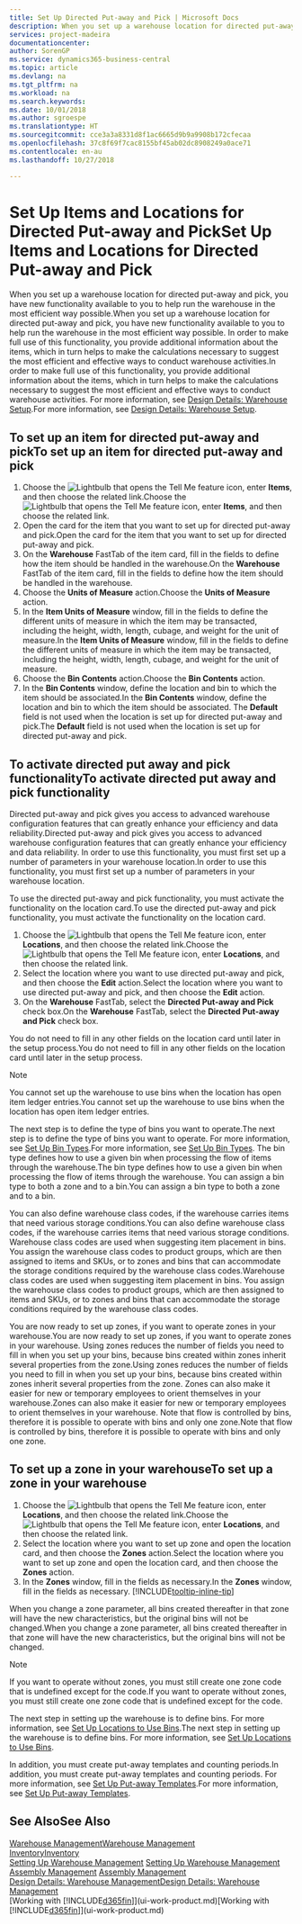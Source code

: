 ```yaml
---
title: Set Up Directed Put-away and Pick | Microsoft Docs
description: When you set up a warehouse location for directed put-away and pick, you have new functionality available to you to help run the warehouse in the most efficient way possible.
services: project-madeira
documentationcenter: 
author: SorenGP
ms.service: dynamics365-business-central
ms.topic: article
ms.devlang: na
ms.tgt_pltfrm: na
ms.workload: na
ms.search.keywords: 
ms.date: 10/01/2018
ms.author: sgroespe
ms.translationtype: HT
ms.sourcegitcommit: cce3a3a8331d8f1ac6665d9b9a9908b172cfecaa
ms.openlocfilehash: 37c8f69f7cac8155bf45ab02dc8908249a0ace71
ms.contentlocale: en-au
ms.lasthandoff: 10/27/2018

---
```

# <a name="set-up-items-and-locations-for-directed-put-away-and-pick"></a><span data-ttu-id="7354e-103">Set Up Items and Locations for Directed Put-away and Pick</span><span class="sxs-lookup"><span data-stu-id="7354e-103">Set Up Items and Locations for Directed Put-away and Pick</span></span>
<span data-ttu-id="7354e-104">When you set up a warehouse location for directed put-away and pick, you have new functionality available to you to help run the warehouse in the most efficient way possible.</span><span class="sxs-lookup"><span data-stu-id="7354e-104">When you set up a warehouse location for directed put-away and pick, you have new functionality available to you to help run the warehouse in the most efficient way possible.</span></span> <span data-ttu-id="7354e-105">In order to make full use of this functionality, you provide additional information about the items, which in turn helps to make the calculations necessary to suggest the most efficient and effective ways to conduct warehouse activities.</span><span class="sxs-lookup"><span data-stu-id="7354e-105">In order to make full use of this functionality, you provide additional information about the items, which in turn helps to make the calculations necessary to suggest the most efficient and effective ways to conduct warehouse activities.</span></span> <span data-ttu-id="7354e-106">For more information, see [Design Details: Warehouse Setup](design-details-warehouse-setup.md).</span><span class="sxs-lookup"><span data-stu-id="7354e-106">For more information, see [Design Details: Warehouse Setup](design-details-warehouse-setup.md).</span></span>

## <a name="to-set-up-an-item-for-directed-put-away-and-pick"></a><span data-ttu-id="7354e-107">To set up an item for directed put-away and pick</span><span class="sxs-lookup"><span data-stu-id="7354e-107">To set up an item for directed put-away and pick</span></span>  
1.  <span data-ttu-id="7354e-108">Choose the ![Lightbulb that opens the Tell Me feature](media/ui-search/search_small.png "Tell me what you want to do") icon, enter **Items**, and then choose the related link.</span><span class="sxs-lookup"><span data-stu-id="7354e-108">Choose the ![Lightbulb that opens the Tell Me feature](media/ui-search/search_small.png "Tell me what you want to do") icon, enter **Items**, and then choose the related link.</span></span>  
2.  <span data-ttu-id="7354e-109">Open the card for the item that you want to set up for directed put-away and pick.</span><span class="sxs-lookup"><span data-stu-id="7354e-109">Open the card for the item that you want to set up for directed put-away and pick.</span></span>
3. <span data-ttu-id="7354e-110">On the **Warehouse** FastTab of the item card, fill in the fields to define how the item should be handled in the warehouse.</span><span class="sxs-lookup"><span data-stu-id="7354e-110">On the **Warehouse** FastTab of the item card, fill in the fields to define how the item should be handled in the warehouse.</span></span>  
4.  <span data-ttu-id="7354e-111">Choose the **Units of Measure** action.</span><span class="sxs-lookup"><span data-stu-id="7354e-111">Choose the **Units of Measure** action.</span></span>
5. <span data-ttu-id="7354e-112">In the **Item Units of Measure** window, fill in the fields to define the different units of measure in which the item may be transacted, including the height, width, length, cubage, and weight for the unit of measure.</span><span class="sxs-lookup"><span data-stu-id="7354e-112">In the **Item Units of Measure** window, fill in the fields to define the different units of measure in which the item may be transacted, including the height, width, length, cubage, and weight for the unit of measure.</span></span>
6. <span data-ttu-id="7354e-113">Choose the **Bin Contents** action.</span><span class="sxs-lookup"><span data-stu-id="7354e-113">Choose the **Bin Contents** action.</span></span>
7. <span data-ttu-id="7354e-114">In the **Bin Contents** window, define the location and bin to which the item should be associated.</span><span class="sxs-lookup"><span data-stu-id="7354e-114">In the **Bin Contents** window, define the location and bin to which the item should be associated.</span></span> <span data-ttu-id="7354e-115">The **Default** field is not used when the location is set up for directed put-away and pick.</span><span class="sxs-lookup"><span data-stu-id="7354e-115">The **Default** field is not used when the location is set up for directed put-away and pick.</span></span>  

## <a name="to-activate-directed-put-away-and-pick-functionality"></a><span data-ttu-id="7354e-116">To activate directed put away and pick functionality</span><span class="sxs-lookup"><span data-stu-id="7354e-116">To activate directed put away and pick functionality</span></span>  
<span data-ttu-id="7354e-117">Directed put-away and pick gives you access to advanced warehouse configuration features that can greatly enhance your efficiency and data reliability.</span><span class="sxs-lookup"><span data-stu-id="7354e-117">Directed put-away and pick gives you access to advanced warehouse configuration features that can greatly enhance your efficiency and data reliability.</span></span> <span data-ttu-id="7354e-118">In order to use this functionality, you must first set up a number of parameters in your warehouse location.</span><span class="sxs-lookup"><span data-stu-id="7354e-118">In order to use this functionality, you must first set up a number of parameters in your warehouse location.</span></span>  

<span data-ttu-id="7354e-119">To use the directed put-away and pick functionality, you must activate the functionality on the location card.</span><span class="sxs-lookup"><span data-stu-id="7354e-119">To use the directed put-away and pick functionality, you must activate the functionality on the location card.</span></span>    
1.  <span data-ttu-id="7354e-120">Choose the ![Lightbulb that opens the Tell Me feature](media/ui-search/search_small.png "Tell me what you want to do") icon, enter **Locations**, and then choose the related link.</span><span class="sxs-lookup"><span data-stu-id="7354e-120">Choose the ![Lightbulb that opens the Tell Me feature](media/ui-search/search_small.png "Tell me what you want to do") icon, enter **Locations**, and then choose the related link.</span></span>  
2.  <span data-ttu-id="7354e-121">Select the location where you want to use directed put-away and pick, and then choose the **Edit** action.</span><span class="sxs-lookup"><span data-stu-id="7354e-121">Select the location where you want to use directed put-away and pick, and then choose the **Edit** action.</span></span>  
3.  <span data-ttu-id="7354e-122">On the **Warehouse** FastTab, select the **Directed Put-away and Pick** check box.</span><span class="sxs-lookup"><span data-stu-id="7354e-122">On the **Warehouse** FastTab, select the **Directed Put-away and Pick** check box.</span></span>  

<span data-ttu-id="7354e-123">You do not need to fill in any other fields on the location card until later in the setup process.</span><span class="sxs-lookup"><span data-stu-id="7354e-123">You do not need to fill in any other fields on the location card until later in the setup process.</span></span>  

> [!NOTE]  
>  <span data-ttu-id="7354e-124">You cannot set up the warehouse to use bins when the location has open item ledger entries.</span><span class="sxs-lookup"><span data-stu-id="7354e-124">You cannot set up the warehouse to use bins when the location has open item ledger entries.</span></span>  

<span data-ttu-id="7354e-125">The next step is to define the type of bins you want to operate.</span><span class="sxs-lookup"><span data-stu-id="7354e-125">The next step is to define the type of bins you want to operate.</span></span> <span data-ttu-id="7354e-126">For more information, see [Set Up Bin Types](warehouse-how-to-set-up-bin-types.md).</span><span class="sxs-lookup"><span data-stu-id="7354e-126">For more information, see [Set Up Bin Types](warehouse-how-to-set-up-bin-types.md).</span></span> <span data-ttu-id="7354e-127">The bin type defines how to use a given bin when processing the flow of items through the warehouse.</span><span class="sxs-lookup"><span data-stu-id="7354e-127">The bin type defines how to use a given bin when processing the flow of items through the warehouse.</span></span> <span data-ttu-id="7354e-128">You can assign a bin type to both a zone and to a bin.</span><span class="sxs-lookup"><span data-stu-id="7354e-128">You can assign a bin type to both a zone and to a bin.</span></span>  

<span data-ttu-id="7354e-129">You can also define warehouse class codes, if the warehouse carries items that need various storage conditions.</span><span class="sxs-lookup"><span data-stu-id="7354e-129">You can also define warehouse class codes, if the warehouse carries items that need various storage conditions.</span></span> <span data-ttu-id="7354e-130">Warehouse class codes are used when suggesting item placement in bins. You assign the warehouse class codes to product groups, which are then assigned to items and SKUs, or to zones and bins that can accommodate the storage conditions required by the warehouse class codes.</span><span class="sxs-lookup"><span data-stu-id="7354e-130">Warehouse class codes are used when suggesting item placement in bins. You assign the warehouse class codes to product groups, which are then assigned to items and SKUs, or to zones and bins that can accommodate the storage conditions required by the warehouse class codes.</span></span>  

<span data-ttu-id="7354e-131">You are now ready to set up zones, if you want to operate zones in your warehouse.</span><span class="sxs-lookup"><span data-stu-id="7354e-131">You are now ready to set up zones, if you want to operate zones in your warehouse.</span></span> <span data-ttu-id="7354e-132">Using zones reduces the number of fields you need to fill in when you set up your bins, because bins created within zones inherit several properties from the zone.</span><span class="sxs-lookup"><span data-stu-id="7354e-132">Using zones reduces the number of fields you need to fill in when you set up your bins, because bins created within zones inherit several properties from the zone.</span></span> <span data-ttu-id="7354e-133">Zones can also make it easier for new or temporary employees to orient themselves in your warehouse.</span><span class="sxs-lookup"><span data-stu-id="7354e-133">Zones can also make it easier for new or temporary employees to orient themselves in your warehouse.</span></span> <span data-ttu-id="7354e-134">Note that flow is controlled by bins, therefore it is possible to operate with bins and only one zone.</span><span class="sxs-lookup"><span data-stu-id="7354e-134">Note that flow is controlled by bins, therefore it is possible to operate with bins and only one zone.</span></span>  

## <a name="to-set-up-a-zone-in-your-warehouse"></a><span data-ttu-id="7354e-135">To set up a zone in your warehouse</span><span class="sxs-lookup"><span data-stu-id="7354e-135">To set up a zone in your warehouse</span></span>  
1.  <span data-ttu-id="7354e-136">Choose the ![Lightbulb that opens the Tell Me feature](media/ui-search/search_small.png "Tell me what you want to do") icon, enter **Locations**, and then choose the related link.</span><span class="sxs-lookup"><span data-stu-id="7354e-136">Choose the ![Lightbulb that opens the Tell Me feature](media/ui-search/search_small.png "Tell me what you want to do") icon, enter **Locations**, and then choose the related link.</span></span>  
2.  <span data-ttu-id="7354e-137">Select the location where you want to set up zone and open the location card, and then choose the **Zones** action.</span><span class="sxs-lookup"><span data-stu-id="7354e-137">Select the location where you want to set up zone and open the location card, and then choose the **Zones** action.</span></span>  
3.  <span data-ttu-id="7354e-138">In the **Zones** window, fill in the fields as necessary.</span><span class="sxs-lookup"><span data-stu-id="7354e-138">In the **Zones** window, fill in the fields as necessary.</span></span> [!INCLUDE[tooltip-inline-tip](includes/tooltip-inline-tip_md.md)]  

<span data-ttu-id="7354e-139">When you change a zone parameter, all bins created thereafter in that zone will have the new characteristics, but the original bins will not be changed.</span><span class="sxs-lookup"><span data-stu-id="7354e-139">When you change a zone parameter, all bins created thereafter in that zone will have the new characteristics, but the original bins will not be changed.</span></span>  

> [!NOTE]  
>  <span data-ttu-id="7354e-140">If you want to operate without zones, you must still create one zone code that is undefined except for the code.</span><span class="sxs-lookup"><span data-stu-id="7354e-140">If you want to operate without zones, you must still create one zone code that is undefined except for the code.</span></span>  

<span data-ttu-id="7354e-141">The next step in setting up the warehouse is to define bins. For more information, see [Set Up Locations to Use Bins](warehouse-how-to-set-up-locations-to-use-bins.md).</span><span class="sxs-lookup"><span data-stu-id="7354e-141">The next step in setting up the warehouse is to define bins. For more information, see [Set Up Locations to Use Bins](warehouse-how-to-set-up-locations-to-use-bins.md).</span></span>  

<span data-ttu-id="7354e-142">In addition, you must create put-away templates and counting periods.</span><span class="sxs-lookup"><span data-stu-id="7354e-142">In addition, you must create put-away templates and counting periods.</span></span> <span data-ttu-id="7354e-143">For more information, see [Set Up Put-away Templates](warehouse-how-to-set-up-put-away-templates.md).</span><span class="sxs-lookup"><span data-stu-id="7354e-143">For more information, see [Set Up Put-away Templates](warehouse-how-to-set-up-put-away-templates.md).</span></span>  

## <a name="see-also"></a><span data-ttu-id="7354e-144">See Also</span><span class="sxs-lookup"><span data-stu-id="7354e-144">See Also</span></span>  
[<span data-ttu-id="7354e-145">Warehouse Management</span><span class="sxs-lookup"><span data-stu-id="7354e-145">Warehouse Management</span></span>](warehouse-manage-warehouse.md)  
[<span data-ttu-id="7354e-146">Inventory</span><span class="sxs-lookup"><span data-stu-id="7354e-146">Inventory</span></span>](inventory-manage-inventory.md)  
<span data-ttu-id="7354e-147">[Setting Up Warehouse Management](warehouse-setup-warehouse.md)   </span><span class="sxs-lookup"><span data-stu-id="7354e-147">[Setting Up Warehouse Management](warehouse-setup-warehouse.md)   </span></span>  
<span data-ttu-id="7354e-148">[Assembly Management](assembly-assemble-items.md)  </span><span class="sxs-lookup"><span data-stu-id="7354e-148">[Assembly Management](assembly-assemble-items.md)  </span></span>  
[<span data-ttu-id="7354e-149">Design Details: Warehouse Management</span><span class="sxs-lookup"><span data-stu-id="7354e-149">Design Details: Warehouse Management</span></span>](design-details-warehouse-management.md)  
<span data-ttu-id="7354e-150">[Working with [!INCLUDE[d365fin](includes/d365fin_md.md)]](ui-work-product.md)</span><span class="sxs-lookup"><span data-stu-id="7354e-150">[Working with [!INCLUDE[d365fin](includes/d365fin_md.md)]](ui-work-product.md)</span></span>  

